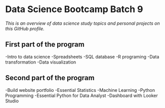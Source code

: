# Data Science Bootcamp Batch 9
*This is an overview of data science study topics and personal projects on this GitHub profile.*

## First part of the program
-Intro to data science
-Spreadsheets
-SQL database
-R programing
-Data transformation
-Data visualization

## Second part of the program
-Build website portfolio
-Essential Statistics
-Machine Learning
-Python Programming
-Essential Python for Data Analyst
-Dashboard with Looker Studio

